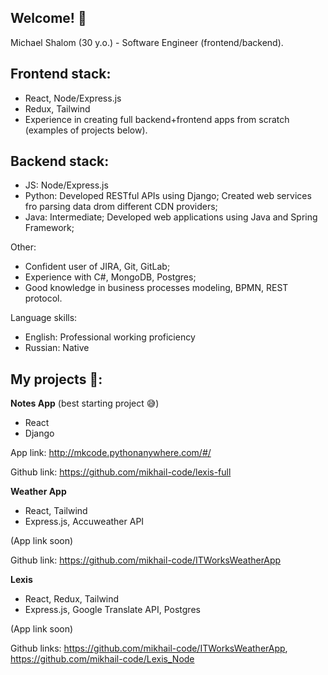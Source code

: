 ## Welcome! 👋
Michael Shalom (30 y.o.) - Software Engineer (frontend/backend).

## Frontend stack:
- React, Node/Express.js
- Redux, Tailwind
- Experience in creating full backend+frontend apps from scratch (examples of projects below).

## Backend stack:
- JS: Node/Express.js
- Python: Developed RESTful APIs using Django; Created web services fro parsing data drom different CDN providers;
- Java: Intermediate; Developed web applications using Java and Spring Framework;

Other:
- Confident user of JIRA, Git, GitLab;
- Experience with  C#, MongoDB, Postgres;
- Good knowledge in business processes modeling, BPMN, REST protocol.

Language skills: 
- English: Professional working proficiency
- Russian: Native

## My projects 🚀:

**Notes App** (best starting project 😅)
- React
- Django

App link: http://mkcode.pythonanywhere.com/#/

Github link: https://github.com/mikhail-code/lexis-full

**Weather App**
- React, Tailwind
- Express.js, Accuweather API

(App link soon)

Github link: https://github.com/mikhail-code/ITWorksWeatherApp

**Lexis**
- React, Redux, Tailwind
- Express.js, Google Translate API, Postgres

(App link soon)

Github links: https://github.com/mikhail-code/ITWorksWeatherApp, https://github.com/mikhail-code/Lexis_Node
